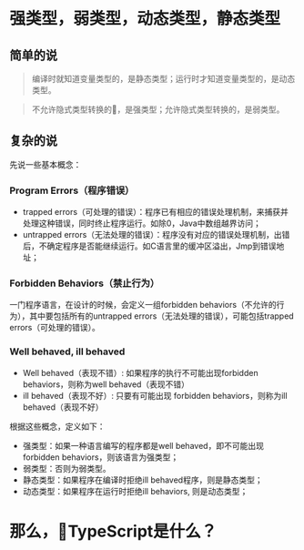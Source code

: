 # 强类型，弱类型，动态类型，静态类型

## 简单的说
> 编译时就知道变量类型的，是静态类型；运行时才知道变量类型的，是动态类型。

> 不允许隐式类型转换的，是强类型；允许隐式类型转换的，是弱类型。

## 复杂的说

先说一些基本概念：
### Program Errors（程序错误）
- trapped errors（可处理的错误）：程序已有相应的错误处理机制，来捕获并处理这种错误，同时终止程序运行。如除0，Java中数组越界访问；
- untrapped errors（无法处理的错误）：程序没有对应的错误处理机制，出错后，不确定程序是否能继续运行。如C语言里的缓冲区溢出，Jmp到错误地址；
### Forbidden Behaviors（禁止行为）
一门程序语言，在设计的时候，会定义一组forbidden behaviors（不允许的行为），其中要包括所有的untrapped errors（无法处理的错误），可能包括trapped errors（可处理的错误）。
### Well behaved, ill behaved
- Well behaved（表现不错）: 如果程序的执行不可能出现forbidden behaviors，则称为well behaved（表现不错）
- ill behaved（表现不好）: 只要有可能出现 forbidden behaviors，则称为ill behaved（表现不好）

根据这些概念，定义如下：
- 强类型：如果一种语言编写的程序都是well behaved，即不可能出现forbidden behaviors，则该语言为强类型；
- 弱类型：否则为弱类型。
- 静态类型：如果程序在编译时拒绝ill behaved程序，则是静态类型；
- 动态类型：如果程序在运行时拒绝ill behaviors, 则是动态类型；

# 那么，TypeScript是什么？
